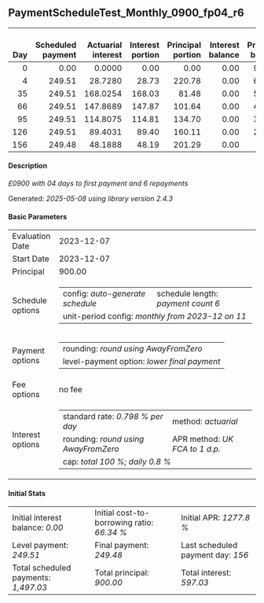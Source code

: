 <h2>PaymentScheduleTest_Monthly_0900_fp04_r6</h2>
<table>
    <thead style="vertical-align: bottom;">
        <th style="text-align: right;">Day</th>
        <th style="text-align: right;">Scheduled payment</th>
        <th style="text-align: right;">Actuarial interest</th>
        <th style="text-align: right;">Interest portion</th>
        <th style="text-align: right;">Principal portion</th>
        <th style="text-align: right;">Interest balance</th>
        <th style="text-align: right;">Principal balance</th>
        <th style="text-align: right;">Total actuarial interest</th>
        <th style="text-align: right;">Total interest</th>
        <th style="text-align: right;">Total principal</th>
    </thead>
    <tr style="text-align: right;">
        <td class="ci00">0</td>
        <td class="ci01" style="white-space: nowrap;">0.00</td>
        <td class="ci02">0.0000</td>
        <td class="ci03">0.00</td>
        <td class="ci04">0.00</td>
        <td class="ci05">0.00</td>
        <td class="ci06">900.00</td>
        <td class="ci07">0.0000</td>
        <td class="ci08">0.00</td>
        <td class="ci09">0.00</td>
    </tr>
    <tr style="text-align: right;">
        <td class="ci00">4</td>
        <td class="ci01" style="white-space: nowrap;">249.51</td>
        <td class="ci02">28.7280</td>
        <td class="ci03">28.73</td>
        <td class="ci04">220.78</td>
        <td class="ci05">0.00</td>
        <td class="ci06">679.22</td>
        <td class="ci07">28.7280</td>
        <td class="ci08">28.73</td>
        <td class="ci09">220.78</td>
    </tr>
    <tr style="text-align: right;">
        <td class="ci00">35</td>
        <td class="ci01" style="white-space: nowrap;">249.51</td>
        <td class="ci02">168.0254</td>
        <td class="ci03">168.03</td>
        <td class="ci04">81.48</td>
        <td class="ci05">0.00</td>
        <td class="ci06">597.74</td>
        <td class="ci07">196.7534</td>
        <td class="ci08">196.76</td>
        <td class="ci09">302.26</td>
    </tr>
    <tr style="text-align: right;">
        <td class="ci00">66</td>
        <td class="ci01" style="white-space: nowrap;">249.51</td>
        <td class="ci02">147.8689</td>
        <td class="ci03">147.87</td>
        <td class="ci04">101.64</td>
        <td class="ci05">0.00</td>
        <td class="ci06">496.10</td>
        <td class="ci07">344.6224</td>
        <td class="ci08">344.63</td>
        <td class="ci09">403.90</td>
    </tr>
    <tr style="text-align: right;">
        <td class="ci00">95</td>
        <td class="ci01" style="white-space: nowrap;">249.51</td>
        <td class="ci02">114.8075</td>
        <td class="ci03">114.81</td>
        <td class="ci04">134.70</td>
        <td class="ci05">0.00</td>
        <td class="ci06">361.40</td>
        <td class="ci07">459.4298</td>
        <td class="ci08">459.44</td>
        <td class="ci09">538.60</td>
    </tr>
    <tr style="text-align: right;">
        <td class="ci00">126</td>
        <td class="ci01" style="white-space: nowrap;">249.51</td>
        <td class="ci02">89.4031</td>
        <td class="ci03">89.40</td>
        <td class="ci04">160.11</td>
        <td class="ci05">0.00</td>
        <td class="ci06">201.29</td>
        <td class="ci07">548.8330</td>
        <td class="ci08">548.84</td>
        <td class="ci09">698.71</td>
    </tr>
    <tr style="text-align: right;">
        <td class="ci00">156</td>
        <td class="ci01" style="white-space: nowrap;">249.48</td>
        <td class="ci02">48.1888</td>
        <td class="ci03">48.19</td>
        <td class="ci04">201.29</td>
        <td class="ci05">0.00</td>
        <td class="ci06">0.00</td>
        <td class="ci07">597.0218</td>
        <td class="ci08">597.03</td>
        <td class="ci09">900.00</td>
    </tr>
</table>
<h4>Description</h4>
<p><i>£0900 with 04 days to first payment and 6 repayments</i></p>
<p>Generated: <i>2025-05-08 using library version 2.4.3</i></p>
<h4>Basic Parameters</h4>
<table>
    <tr>
        <td>Evaluation Date</td>
        <td>2023-12-07</td>
    </tr>
    <tr>
        <td>Start Date</td>
        <td>2023-12-07</td>
    </tr>
    <tr>
        <td>Principal</td>
        <td>900.00</td>
    </tr>
    <tr>
        <td>Schedule options</td>
        <td>
            <table>
                <tr>
                    <td>config: <i>auto-generate schedule</i></td>
                    <td>schedule length: <i><i>payment count</i> 6</i></td>
                </tr>
                <tr>
                    <td colspan="2" style="white-space: nowrap;">unit-period config: <i>monthly from 2023-12 on 11</i></td>
                </tr>
            </table>
        </td>
    </tr>
    <tr>
        <td>Payment options</td>
        <td>
            <table>
                <tr>
                    <td>rounding: <i>round using AwayFromZero</i></td>
                </tr>
                <tr>
                    <td>level-payment option: <i>lower&nbsp;final&nbsp;payment</i></td>
                </tr>
            </table>
        </td>
    </tr>
    <tr>
        <td>Fee options</td>
        <td>no fee
        </td>
    </tr>
    <tr>
        <td>Interest options</td>
        <td>
            <table>
                <tr>
                    <td>standard rate: <i>0.798 % per day</i></td>
                    <td>method: <i>actuarial</i></td>
                </tr>
                <tr>
                    <td>rounding: <i>round using AwayFromZero</i></td>
                    <td>APR method: <i>UK FCA to 1 d.p.</i></td>
                </tr>
                <tr>
                    <td colspan="2">cap: <i>total 100 %; daily 0.8 %</td>
                </tr>
            </table>
        </td>
    </tr>
</table>
<h4>Initial Stats</h4>
<table>
    <tr>
        <td>Initial interest balance: <i>0.00</i></td>
        <td>Initial cost-to-borrowing ratio: <i>66.34 %</i></td>
        <td>Initial APR: <i>1277.8 %</i></td>
    </tr>
    <tr>
        <td>Level payment: <i>249.51</i></td>
        <td>Final payment: <i>249.48</i></td>
        <td>Last scheduled payment day: <i>156</i></td>
    </tr>
    <tr>
        <td>Total scheduled payments: <i>1,497.03</i></td>
        <td>Total principal: <i>900.00</i></td>
        <td>Total interest: <i>597.03</i></td>
    </tr>
</table>